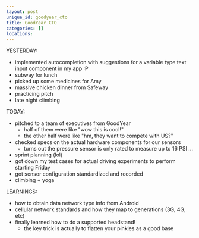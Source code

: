 ```yaml
---
layout: post
unique_id: goodyear_cto
title: GoodYear CTO
categories: []
locations: 
---
```


YESTERDAY:
* implemented autocompletion with suggestions for a variable type text input component in my app :P
* subway for lunch
* picked up some medicines for Amy
* massive chicken dinner from Safeway
* practicing pitch
* late night climbing

TODAY:
* pitched to a team of executives from GoodYear
  * half of them were like "wow this is cool!"
  * the other half were like "hm, they want to compete with US?"
* checked specs on the actual hardware components for our sensors
  * turns out the pressure sensor is only rated to measure up to 16 PSI ...
* sprint planning (lol)
* got down my test cases for actual driving experiments to perform starting Friday
* got sensor configuration standardized and recorded
* climbing + yoga

LEARNINGS:
* how to obtain data network type info from Android
* cellular network standards and how they map to generations (3G, 4G, etc)
* finally learned how to do a supported headstand!
  * the key trick is actually to flatten your pinkies as a good base
